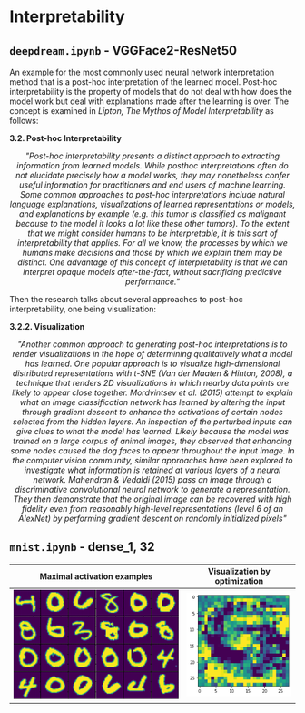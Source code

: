 # Interpretability

`deepdream.ipynb` - VGGFace2-ResNet50
---
An example for the most commonly used neural network interpretation method that is a post-hoc interpretation of the learned model. Post-hoc interpretability is the property of models that do not deal with how does the model work but deal with explanations made after the learning is over. The concept is examined in <i>Lipton, The Mythos of Model Interpretability</i> as follows:

<b>3.2. Post-hoc Interpretability</b>

<i><center>"Post-hoc interpretability presents a distinct approach to extracting information from learned models. While posthoc interpretations often do not elucidate precisely how a model works, they may nonetheless confer useful information for practitioners and end users of machine learning. Some common approaches to post-hoc interpretations include natural language explanations, visualizations of learned representations or models, and explanations by example (e.g. this tumor is classified as malignant because to the model it looks a lot like these other tumors). To the extent that we might consider humans to be interpretable, it is this sort of interpretability that applies. For all we know, the processes by which we humans make decisions and those by which we explain them may be distinct. One advantage of this concept of interpretability is that we can interpret opaque models after-the-fact, without sacrificing predictive performance."</i></center>

Then the research talks about several approaches to post-hoc interpretability, one being visualization:

<b>3.2.2. Visualization</b>

<i><center>"Another common approach to generating post-hoc interpretations is to render visualizations in the hope of determining qualitatively what a model has learned. One popular
approach is to visualize high-dimensional distributed representations with t-SNE (Van der Maaten & Hinton, 2008),
a technique that renders 2D visualizations in which nearby
data points are likely to appear close together.
Mordvintsev et al. (2015) attempt to explain what an image classification network has learned by altering the input
through gradient descent to enhance the activations of certain nodes selected from the hidden layers. An inspection
of the perturbed inputs can give clues to what the model
has learned. Likely because the model was trained on a
large corpus of animal images, they observed that enhancing some nodes caused the dog faces to appear throughout
the input image.
In the computer vision community, similar approaches
have been explored to investigate what information is retained at various layers of a neural network. Mahendran
& Vedaldi (2015) pass an image through a discriminative
convolutional neural network to generate a representation.
They then demonstrate that the original image can be recovered with high fidelity even from reasonably high-level
representations (level 6 of an AlexNet) by performing gradient descent on randomly initialized pixels"</i></center>

`mnist.ipynb` - dense_1, 32
---
| Maximal activation examples  | Visualization by optimization |
| ------------- | ------------- |
| ![image](examples.png)  | ![image](optimized.png)  |
